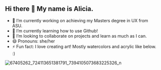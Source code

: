 ## Hi there 👋 My name is Alicia.
- 🔭 I’m currently working on achieving my Masters degree in UX from ASU.
- 🌱 I’m currently learning how to use Github!
- 👯 I’m looking to collaborate on projects and learn as much as I can.
- 😄 Pronouns: she/her
- ⚡ Fun fact: I love creating art! Mostly watercolors and acrylic like below. :)

<!--
**aliciagreencrider/aliciagreencrider** is a ✨ _special_ ✨ repository because its `README.md` (this file) appears on your GitHub profile.

Here are some ideas to get you started:

- 🔭 I’m currently working on achieving my Masters degree in UX from ASU.
- 🌱 I’m currently learning how to use Github!
- 👯 I’m looking to collaborate on projects and learn as much as I can.
- 😄 Pronouns: she/her
- ⚡ Fun fact: I love creating art!
-->
	
![67405262_724113651381791_7394105073683225326_n](https://github.com/user-attachments/assets/92813b2d-a395-4c56-9053-1efa41407d77)

